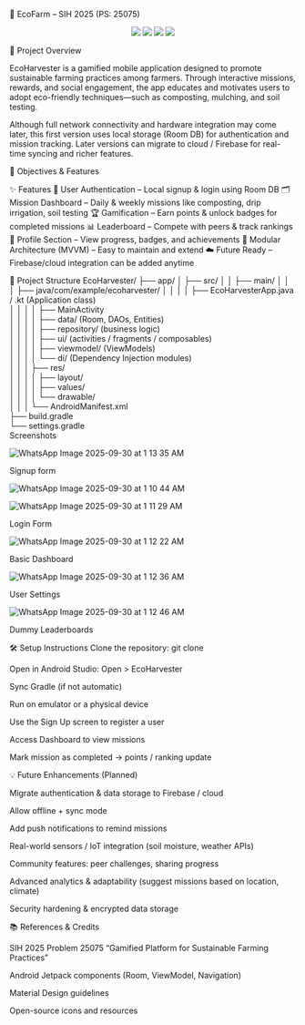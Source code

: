 🌱 EcoFarm – SIH 2025 (PS: 25075)

<!-- Replace with actual banner -->

<p align="center"> <img src="https://img.shields.io/badge/Android-Java-green?logo=android" /> <img src="https://img.shields.io/badge/Architecture-MVVM-blue" /> <img src="https://img.shields.io/badge/Database-Room-orange" /> <img src="https://img.shields.io/badge/Build-Gradle-yellow" /> </p>
🚜 Project Overview

EcoHarvester is a gamified mobile application designed to promote sustainable farming practices among farmers. Through interactive missions, rewards, and social engagement, the app educates and motivates users to adopt eco-friendly techniques—such as composting, mulching, and soil testing.

Although full network connectivity and hardware integration may come later, this first version uses local storage (Room DB) for authentication and mission tracking. Later versions can migrate to cloud / Firebase for real-time syncing and richer features.

🎯 Objectives & Features

✨ Features
🔐 User Authentication – Local signup & login using Room DB
🗂 Mission Dashboard – Daily & weekly missions like composting, drip irrigation, soil testing
🏆 Gamification – Earn points & unlock badges for completed missions
📊 Leaderboard – Compete with peers & track rankings
👤 Profile Section – View progress, badges, and achievements
🧩 Modular Architecture (MVVM) – Easy to maintain and extend
☁️ Future Ready – Firebase/cloud integration can be added anytime


🧱 Project Structure
EcoHarvester/
 ├── app/
 │   ├── src/
 │   │   ├── main/
 │   │   │   ├── java/com/example/ecoharvester/
 │   │   │   │   ├── EcoHarvesterApp.java / .kt (Application class)  
 │   │   │   │   ├── MainActivity  
 │   │   │   │   ├── data/         (Room, DAOs, Entities)  
 │   │   │   │   ├── repository/   (business logic)  
 │   │   │   │   ├── ui/           (activities / fragments / composables)  
 │   │   │   │   ├── viewmodel/     (ViewModels)  
 │   │   │   │   └── di/           (Dependency Injection modules)  
 │   │   │   ├── res/  
 │   │   │   │   ├── layout/  
 │   │   │   │   ├── values/  
 │   │   │   │   └── drawable/  
 │   │   │   └── AndroidManifest.xml  
 ├── build.gradle  
 └── settings.gradle  
Screenshots

![WhatsApp Image 2025-09-30 at 1 13 35 AM](https://github.com/user-attachments/assets/24100a8d-6317-40b2-9c36-f6a4bd4fb1bd)

Signup form

![WhatsApp Image 2025-09-30 at 1 10 44 AM](https://github.com/user-attachments/assets/1f49e973-9c29-4ef2-87b3-0ae3cb8747d7)

![WhatsApp Image 2025-09-30 at 1 11 29 AM](https://github.com/user-attachments/assets/3d2f55f2-8dd1-471c-a107-9fcb5dc58aa5)

Login Form

![WhatsApp Image 2025-09-30 at 1 12 22 AM](https://github.com/user-attachments/assets/b65a1d53-4eb6-40b6-a472-f597069edccc)

Basic Dashboard

![WhatsApp Image 2025-09-30 at 1 12 36 AM](https://github.com/user-attachments/assets/64e706de-9494-4fb6-8281-9b4a37edc7a8)

User Settings

![WhatsApp Image 2025-09-30 at 1 12 46 AM](https://github.com/user-attachments/assets/8a2c5418-e2b8-4ce4-a6c5-40e4e59523b3)

Dummy Leaderboards




🛠 Setup Instructions
Clone the repository:
git clone <your-repo-url>

Open in Android Studio: Open > EcoHarvester

Sync Gradle (if not automatic)

Run on emulator or a physical device

Use the Sign Up screen to register a user

Access Dashboard to view missions

Mark mission as completed -> points / ranking update

💡 Future Enhancements (Planned)

Migrate authentication & data storage to Firebase / cloud

Allow offline + sync mode

Add push notifications to remind missions

Real-world sensors / IoT integration (soil moisture, weather APIs)

Community features: peer challenges, sharing progress

Advanced analytics & adaptability (suggest missions based on location, climate)

Security hardening & encrypted data storage

📚 References & Credits

SIH 2025 Problem 25075 “Gamified Platform for Sustainable Farming Practices”

Android Jetpack components (Room, ViewModel, Navigation)

Material Design guidelines

Open-source icons and resources
